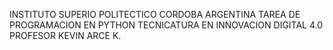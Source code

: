 INSTITUTO SUPERIO POLITECTICO CORDOBA ARGENTINA
TAREA DE PROGRAMACION EN PYTHON TECNICATURA EN INNOVACION DIGITAL 4.0 
PROFESOR KEVIN ARCE K.
